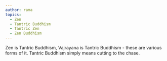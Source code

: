 ```yaml
---
author: rama
topics:
  - Zen
  - Tantric Buddhism
  - Tantric Zen
  - Zen Buddhism
---
```


Zen is Tantric Buddhism, Vajrayana is Tantric Buddhism - these are various forms of it. Tantric Buddhism simply means cutting to the chase.
